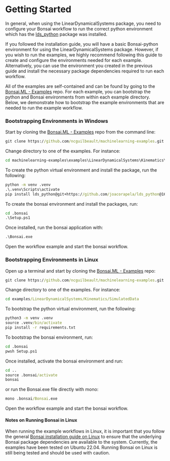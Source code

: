 # Getting Started

In general, when using the LinearDynamicalSystems package, you need to configure your Bonsai workflow to run the correct python environment which has the [lds_python](https://github.com/joacorapela/lds_python) package was installed.

If you followed the installation guide, you will have a basic Bonsai-python environment for using the LinearDynamicalSystems package. However, if you wish to run the examples, we highly recommend following this guide to create and configure the environments needed for each example. Alternatively, you can use the environment you created in the previous guide and install the necessary package dependencies required to run each workflow.

All of the examples are self-contained and can be found by going to the [Bonsai.ML - Examples](https://github.com/ncguilbeault/machinelearning-examples) repo. For each example, you can bootstrap the python and Bonsai environments from within each example directory. Below, we demonstrate how to bootstrap the example environments that are needed to run the example workflow.

### Bootstrapping Environments in Windows

Start by cloning the [Bonsai.ML - Examples](https://github.com/ncguilbeault/machinelearning-examples) repo from the command line:

```cmd
git clone https://github.com/ncguilbeault/machinelearning-examples.git
```

Change directory to one of the examples. For instance:

```cmd
cd machinelearning-examples\examples\LinearDynamicalSystems\Kinematics\SimulatedData
```

To create the python virtual environment and install the package, run the following:

```cmd
python -m venv .venv 
.\.venv\Scripts\activate
pip install lds_python@git+https://github.com/joacorapela/lds_python@168d4c05bb4b014998c7d3a2a57d143244a44bdd
```

To create the bonsai environment and install the packages, run:

```cmd
cd .bonsai
.\Setup.ps1
```

Once installed, run the bonsai application with:

```cmd
.\Bonsai.exe
```

Open the workflow example and start the bonsai workflow.

### Bootstrapping Environments in Linux

Open up a terminal and start by cloning the [Bonsai.ML - Examples](https://github.com/ncguilbeault/machinelearning-examples) repo:

```cmd
git clone https://github.com/ncguilbeault/machinelearning-examples.git
```

Change directory to one of the examples. For instance:

```cmd
cd examples/LinearDynamicalSystems/Kinematics/SimulatedData
```

To bootstrap the python virtual environment, run the following:

```cmd
python3 -m venv .venv 
source .venv/bin/activate
pip install -r requirements.txt
```

To bootstrap the bonsai environment, run:

```cmd
cd .bonsai
pwsh Setup.ps1
```

Once installed, activate the bonsai environment and run:

```cmd
cd ..
source .bonsai/activate
bonsai
```

or run the Bonsai.exe file directly with mono:

```cmd
mono .bonsai/Bonsai.exe
```

Open the workflow example and start the bonsai workflow.

#### Notes on Running Bonsai in Linux

When running the example workflows in Linux, it is important that you follow the general [Bonsai installation guide on Linux](https://github.com/orgs/bonsai-rx/discussions/1101) to ensure that the underlying Bonsai package dependencies are available to the system. Currently, the examples have been tested on Ubuntu 22.04. Running Bonsai on Linux is still being tested and should be used with caution.

